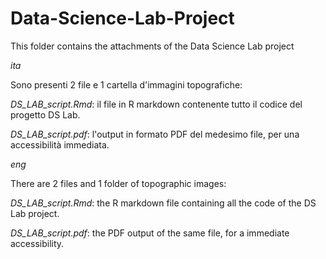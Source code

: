 # Data-Science-Lab-Project
This folder contains the attachments of the Data Science Lab project

*ita*

Sono presenti 2 file e 1 cartella d'immagini topografiche:

*DS_LAB_script.Rmd*: il file in R markdown contenente tutto il codice del progetto DS Lab.

*DS_LAB_script.pdf*: l'output in formato PDF del medesimo file, per una accessibilità immediata.


*eng*

There are 2 files and 1 folder of topographic images:

*DS_LAB_script.Rmd*: the R markdown file containing all the code of the DS Lab project.

*DS_LAB_script.pdf*: the PDF output of the same file, for a immediate accessibility.

